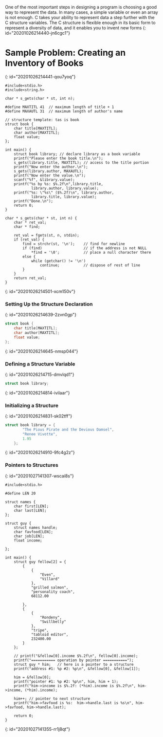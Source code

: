 One of the most important steps in designing a program is choosing a good way to represent
the data. In many cases, a simple variable or even an array is not enough. C takes your ability
to represent data a step further with the C structure variables. The C structure is flexible enough
in its basic form to represent a diversity of data, and it enables you to invent new forms
{: id="20201026214440-jn6cgc1"}

# Sample Problem: Creating an Inventory of Books
{: id="20201026214441-qou7yoq"}

```
#include<stdio.h>
#include<string.h>

char * s_gets(char * st, int n);

#define MAXTITL 41  // maximum length of title + 1
#define MAXAUTL 31  // maximum length of author's name

// structure template: tas is book
struct book {
    char title[MAXTITL];
    char author[MAXTITL];
    float value;
};

int main() {
    struct book library; // declare library as a book variable
    printf("Please enter the book title.\n");
    s_gets(library.title, MAXTITL); // access to the title portion
    printf("Now enter the author.\n");
    s_gets(library.author, MAXAUTL);
    printf("Now enter the value.\n");
    scanf("%f", &library.value);
    printf("%s by %s: $%.2f\n",library.title,
            library.author, library.value);
    printf("%s: \"%s\" ($%.2f)\n", library.author,
            library.title, library.value);
    printf("Done.\n");
    return 0;
}

char * s_gets(char * st, int n) {
    char * ret_val;
    char * find;

    ret_val = fgets(st, n, stdin);
    if (ret_val) {
        find = strchr(st, '\n');    // find for newline
        if (find)                   // if the address is not NULL
            *find = '\0';           // place a null character there
        else {
            while (getchar() != '\n')
                continue;           // dispose of rest of line
        }
    }
    return ret_val;
}
```
{: id="20201026214501-xcm150v"}

### Setting Up the Structure Declaration
{: id="20201026214639-2zvn0gp"}

```c
struct book {
    char title[MAXTITL];
    char author[MAXTITL];
    float value;
};
```
{: id="20201026214645-nmsp044"}

### Defining a Structure Variable
{: id="20201026214715-dmvlqd1"}

```c
struct book library;
```
{: id="20201026214814-ivilaar"}

### Initializing a Structure
{: id="20201026214831-sk02tff"}

```c
struct book library = {
        "The Pious Pirate and the Devious Damsel",
        "Renee Vivotte",
        1.95
    };
```
{: id="20201026214910-9fc4g2z"}

### Pointers to Structures
{: id="20201027141307-wscai8s"}

```
#include<stdio.h>

#define LEN 20

struct names {
    char first[LEN];
    char last[LEN];
};

struct guy {
    struct names handle;
    char favfood[LEN];
    char job[LEN];
    float income;

};

int main() {
    struct guy fellow[2] = {
        {
            {
                "Even", 
                "Villard"
            },
            "grilled salmon",
            "personality coach",
            68112.00

        },
        {
            {
                "Rondeny",
                "Swillbelly"
            },
            "tripe",
            "tabloid editor",
            232400.00
        }
    };

    // printf("&fellow[0].income $%.2f\n", fellow[0].income);
    printf("=========== operation by pointer ===========");
    struct guy * him;   // here is a pointer to a structure
    printf("address #1: %p #2: %p\n", &fellow[0], &fellow[1]);

    him = &fellow[0];
    printf("pointer #1: %p #2: %p\n", him, him + 1);
    printf("him->income is $%.2f: (*him).income is $%.2f\n", him->income, (*him).income);

    him++; // pointer to next structure
    printf("him->favfood is %s:  him->handle.last is %s\n", him->favfood, him->handle.last);

    return 0;
}
```
{: id="20201027141355-rr1j8qt"}
